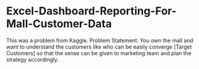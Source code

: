 # Excel-Dashboard-Reporting-For-Mall-Customer-Data
This was a problem from Kaggle.  Problem Statement:  You own the mall and want to understand the customers like who can be easily converge [Target Customers] so that the sense can be given to marketing team and plan the strategy accordingly.
